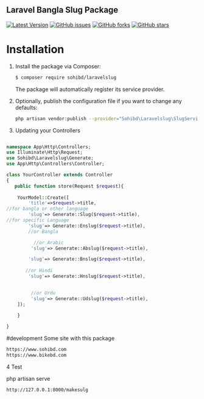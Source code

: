 ## Laravel Bangla Slug Package 
[![Latest Version](https://img.shields.io/github/release/zahidul1994/laravelslug-package.svg?style=flat-square)](https://github.com/zahidul1994/laravelslug-package/releases)
[![GitHub issues](https://img.shields.io/github/issues/zahidul1994/laravelslug-package)](https://github.com/zahidul1994/laravelslug-package/issues)
[![GitHub forks](https://img.shields.io/github/forks/zahidul1994/laravelslug-package)](https://github.com/zahidul1994/laravelslug-package/network)
[![GitHub stars](https://img.shields.io/github/stars/zahidul1994/laravelslug-package)](https://github.com/zahidul1994/laravelslug-package/stargazers)

# Installation

1. Install the package via Composer:

    ```sh
    $ composer require sohibd/laravelslug
    ```

    The package will automatically register its service provider.

2. Optionally, publish the configuration file if you want to change any defaults:

    ```sh
    php artisan vendor:publish --provider="Sohibd\Laravelslug\SlugServiceProvider"
    ```

3. Updating your Controllers

``` php

namespace App\Http\Controllers;
use Illuminate\Http\Request;
use Sohibd\Laravelslug\Generate;
use App\Http\Controllers\Controller;

class YourController extends Controller
{
   public function store(Request $request){
   
    YourModel::Create([
        'title'=>$request->title,
//for bangla or other language
        'slug'=> Generate::Slug($request->title),
//for specific Language 
        'slug'=> Generate::Enslug($request->title),
        //or Bangla

          //or Arabic
         'slug'=> Generate::Abslug($request->title),

        'slug'=> Generate::Bnslug($request->title),
       
       //or Hindi 
        'slug'=> Generate::Hnslug($request->title),

      
         //or Urdu
         'slug'=> Generate::Udslug($request->title),
    ]);
     
    }   

}
```
#development Some site with this package 
```sh
https://www.sohibd.com
https://www.bikebd.com
```


4 Test 

php artisan serve

```sh
http://127.0.0.1:8000/makesulg

```
